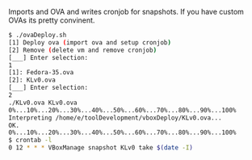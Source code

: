 Imports and OVA and writes cronjob for snapshots.
If you have custom OVAs its pretty convinent.
```bash
$ ./ovaDeploy.sh
[1] Deploy ova (import ova and setup cronjob)
[2] Remove (delete vm and remove cronjob)
[___] Enter selection: 
1
[1]: Fedora-35.ova
[2]: KLv0.ova
[___] Enter selection: 
2
./KLv0.ova KLv0.ova
0%...10%...20%...30%...40%...50%...60%...70%...80%...90%...100%
Interpreting /home/e/toolDevelopment/vboxDeploy/KLv0.ova...
OK.
0%...10%...20%...30%...40%...50%...60%...70%...80%...90%...100%
$ crontab -l
0 12 * * * VBoxManage snapshot KLv0 take $(date -I)
```
